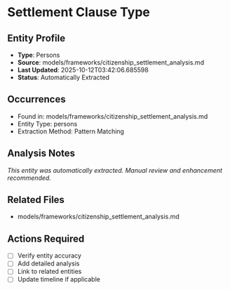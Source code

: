 # Settlement Clause Type

## Entity Profile
- **Type**: Persons
- **Source**: models/frameworks/citizenship_settlement_analysis.md
- **Last Updated**: 2025-10-12T03:42:06.685598
- **Status**: Automatically Extracted

## Occurrences
- Found in: models/frameworks/citizenship_settlement_analysis.md
- Entity Type: persons
- Extraction Method: Pattern Matching

## Analysis Notes
*This entity was automatically extracted. Manual review and enhancement recommended.*

## Related Files
- models/frameworks/citizenship_settlement_analysis.md

## Actions Required
- [ ] Verify entity accuracy
- [ ] Add detailed analysis
- [ ] Link to related entities
- [ ] Update timeline if applicable

